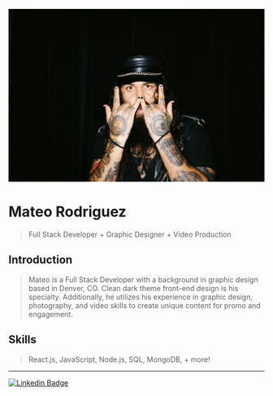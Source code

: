 <p align="center">
  <img src="./Assets/Dave.JPG"  />
</p>

# Mateo Rodriguez




>Full Stack Developer + Graphic Designer + Video Production

## Introduction


 >Mateo is a Full Stack Developer with a background in graphic design based in Denver, CO. Clean dark theme front-end design is his specialty. Additionally, he utilizes his experience in graphic design, photography, and video skills to create unique content for promo and engagement.


## Skills
 >React.js, JavaScript, Node.js, SQL, MongoDB, + more!

--- 

[![Linkedin Badge](https://img.shields.io/badge/-Mateo%20Rodriguez-blue?style=flat-square&logo=Linkedin&logoColor=white&link=https://www.linkedin.com/in/tyler-bolty/)](https://www.linkedin.com/in/mateo-rodriguez-86aba5aa/)
